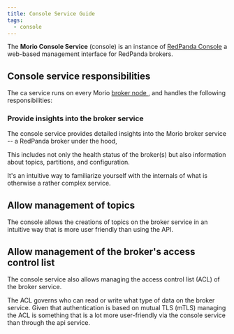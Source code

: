 ```yaml
---
title: Console Service Guide
tags:
  - console
---
```


The **Morio Console Service** (console) is an instance of [RedPanda
Console](https://www.redpanda.com/redpanda-console-kafka-ui) a web-based
management interface for RedPanda brokers.

## Console service responsibilities

The ca service runs on every Morio [broker node
](/docs/reference/terminology/broker-node/), and handles the following
responsibilities:

### Provide insights into the broker service

The console service provides detailed insights into the Morio broker service --
a RedPanda broker under the hood,

This includes not only the health status of the broker(s) but also information
about topics, partitions, and configuration.

It's an intuitive way to familiarize yourself with the internals of what is
otherwise a rather complex service.

## Allow management of topics

The console allows the creations of topics on the broker service in an
intuitive way that is more user friendly than using the API.

## Allow management of the broker's access control list

The console service also allows managing the access control list (ACL) of the
broker service.

The ACL governs who can read or write what type of data on the broker service.
Given that authentication is based on mutual TLS (mTLS) managing the ACL is
something that is a lot more user-friendly via the console service than
through the api service.
